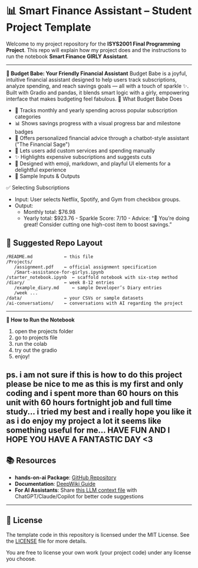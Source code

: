 # 📊 Smart Finance Assistant – Student Project Template

Welcome to my project repository for the **ISYS2001 Final Programming Project**. This repo will explain how my project does and the instructions to run the notebook **Smart Finance GIRLY Assistant**.

---

**💖 Budget Babe: Your Friendly Financial Assistant**
Budget Babe is a joyful, intuitive financial assistant designed to help users track subscriptions, analyze spending, and reach savings goals — all with a touch of sparkle ✨. Built with Gradio and pandas, it blends smart logic with a girly, empowering interface that makes budgeting feel fabulous.
💼 What Budget Babe Does
- 🎯 Tracks monthly and yearly spending across popular subscription categories
- 📊 Shows savings progress with a visual progress bar and milestone badges
- 💬 Offers personalized financial advice through a chatbot-style assistant ("The    Financial Sage")
- 🧁 Lets users add custom services and spending manually
- ✨ Highlights expensive subscriptions and suggests cuts
- 🎀 Designed with emoji, markdown, and playful UI elements for a delightful          experience
- 📝 Sample Inputs & Outputs

✅ Selecting Subscriptions
- Input: User selects Netflix, Spotify, and Gym from checkbox groups.
- Output:
     - Monthly total: $76.98
     - Yearly total: $923.76
      - Sparkle Score: 7/10
      - Advice: “💖 You’re doing great! Consider cutting one high-cost item to             boost savings.”

## 📂 Suggested Repo Layout

```
/README.md            ← this file
/Projects/
   /assignment.pdf    ← official assignment specification
   /Smart-assistance-for-girlys.ipynb       
/starter_notebook.ipynb  ← scaffold notebook with six-step method
/diary/               ← week 8-12 entries
   /example_diary.md     ← sample Developer’s Diary entries
   /week ...
/data/                ← your CSVs or sample datasets
/ai-conversations/    ← conversations with AI regarding the project

```

---
**🚀 How to Run the Notebook**
1. open the projects folder
2. go to projects file
3. run the colab
4. try out the gradio
5. enjoy!

ps. i am not sure if this is how to do this project please be nice to me as this is my first and only coding and i spent more than 60 hours on this unit with 60 hours fortnight job and full time study... i tried my best and i really hope you like it as i do enjoy my project a lot it seems like something useful for me... HAVE FUN AND I HOPE YOU HAVE A FANTASTIC DAY <3
---

## 📚 Resources

- **hands-on-ai Package**: [GitHub Repository](https://github.com/michael-borck/hands-on-ai)
- **Documentation**: [DeepWiki Guide](https://deepwiki.com/michael-borck/hands-on-ai)
- **For AI Assistants**: Share [this LLM context file](https://github.com/michael-borck/hands-on-ai/blob/main/LLM.txt) with ChatGPT/Claude/Copilot for better code suggestions

---

## 📜 License

The template code in this repository is licensed under the MIT License. See the [LICENSE](LICENSE) file for more details.

You are free to license your own work (your project code) under any license you choose.
